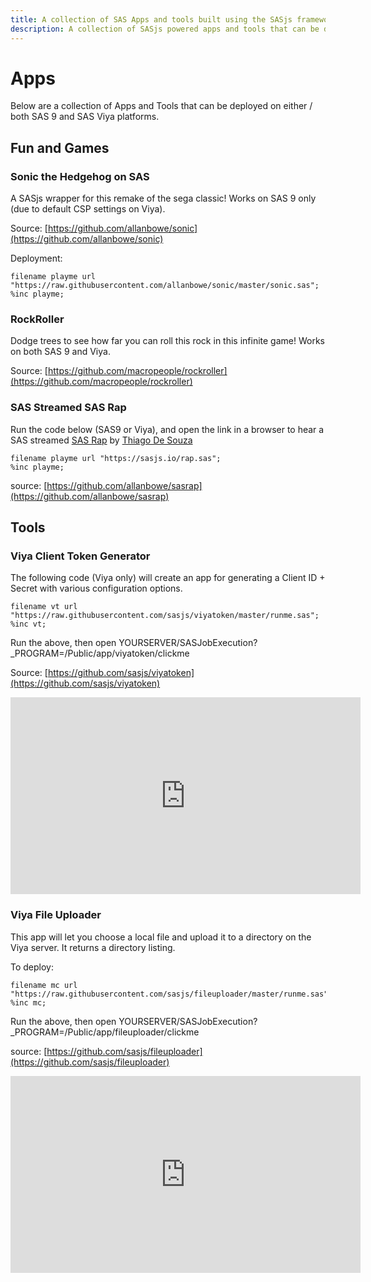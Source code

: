 ```yaml
---
title: A collection of SAS Apps and tools built using the SASjs framework
description: A collection of SASjs powered apps and tools that can be deployed on either / both SAS 9 and SAS Viya platforms
---
```


Apps
====================

Below are a collection of Apps and Tools that can be deployed on either / both SAS 9 and SAS Viya platforms.

## Fun and Games

### Sonic the Hedgehog on SAS
A SASjs wrapper for this remake of the sega classic!  Works on SAS 9 only (due to default CSP settings on Viya).

Source: [https://github.com/allanbowe/sonic](https://github.com/allanbowe/sonic)

Deployment:

```sas
filename playme url "https://raw.githubusercontent.com/allanbowe/sonic/master/sonic.sas";
%inc playme;
```

### RockRoller
Dodge trees to see how far you can roll this rock in this infinite game!  Works on both SAS 9 and Viya.

Source: [https://github.com/macropeople/rockroller](https://github.com/macropeople/rockroller)



### SAS Streamed SAS Rap
Run the code below (SAS9 or Viya), and open the link in a browser to hear a SAS streamed [SAS Rap](https://www.youtube.com/watch?v=FtTAoYV9HS8&feature=youtu.be) by [Thiago De Souza](https://www.linkedin.com/in/thiago-de-souza/)

```SAS
filename playme url "https://sasjs.io/rap.sas";
%inc playme;
```

source: [https://github.com/allanbowe/sasrap](https://github.com/allanbowe/sasrap)


## Tools

### Viya Client Token Generator

The following code (Viya only) will create an app for generating a Client ID + Secret with various configuration options.

```sas
filename vt url  "https://raw.githubusercontent.com/sasjs/viyatoken/master/runme.sas";
%inc vt;
```

Run the above, then open YOURSERVER/SASJobExecution?_PROGRAM=/Public/app/viyatoken/clickme

Source: [https://github.com/sasjs/viyatoken](https://github.com/sasjs/viyatoken)

<iframe width="560" height="315" src="https://www.youtube.com/embed/L_ZtRSjTs_I" frameborder="0" allow="accelerometer; autoplay; encrypted-media; gyroscope; picture-in-picture" allowfullscreen></iframe>

### Viya File Uploader

This app will let you choose a local file and upload it to a directory on the Viya server.  It returns a directory listing.

To deploy:

```
filename mc url "https://raw.githubusercontent.com/sasjs/fileuploader/master/runme.sas";
%inc mc;
```

Run the above, then open YOURSERVER/SASJobExecution?_PROGRAM=/Public/app/fileuploader/clickme

source: [https://github.com/sasjs/fileuploader](https://github.com/sasjs/fileuploader)

<iframe width="560" height="315" src="https://www.youtube.com/embed/ERLWmf4vXtk" frameborder="0" allow="accelerometer; autoplay; encrypted-media; gyroscope; picture-in-picture" allowfullscreen></iframe>
